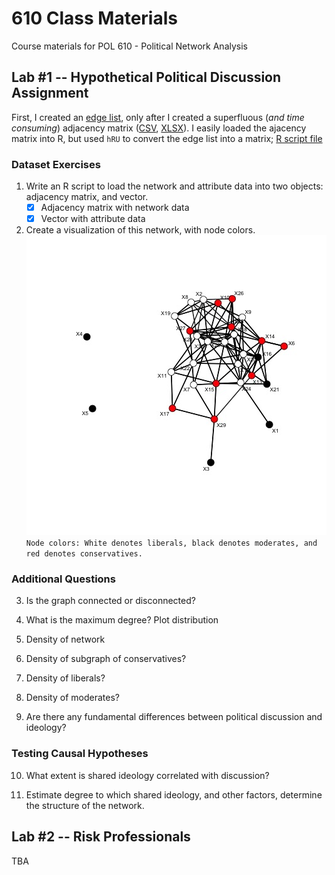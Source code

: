 # 610 Class Materials
Course materials for POL 610 - Political Network Analysis

## Lab #1 -- Hypothetical Political Discussion Assignment

First, I created an [edge list](../master/edgelist_pol.csv), only after I created a superfluous (*and time consuming*) adjacency matrix ([CSV](../master/politicalnetworkmatrix.csv), [XLSX](../master/politicalnetworkmatrix.xlsx)).
I easily loaded the ajacency matrix into R, but used `hRU` to convert the edge list into a matrix; [R script file](../master/lab1script.R)

### Dataset Exercises
1. Write an R script to load the network and attribute data into two objects: adjacency matrix, and vector.
   - [x] Adjacency matrix with network data  
   - [x] Vector with attribute data

2. Create a visualization of this network, with node colors.
   ![Pol Net Visualization](/pol_net.jpeg)  
   `Node colors: White denotes liberals, black denotes moderates, and red denotes conservatives.`

### Additional Questions
3. Is the graph connected or disconnected?

4. What is the maximum degree? Plot distribution

5. Density of network

6. Density of subgraph of conservatives?

7. Density of liberals?

8. Density of moderates?

9. Are there any fundamental differences between political discussion and ideology?

### Testing Causal Hypotheses
10. What extent is shared ideology correlated with discussion?

11. Estimate degree to which shared ideology, and other factors, determine the structure of the network.

## Lab #2 -- Risk Professionals
TBA